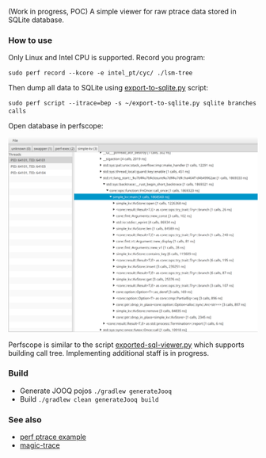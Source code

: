 (Work in progress, POC) A simple viewer for raw ptrace data stored in SQLite database.

### How to use

Only Linux and Intel CPU is supported. Record you program:

    sudo perf record --kcore -e intel_pt/cyc/ ./lsm-tree

Then dump all data to SQLite using [export-to-sqlite.py](https://github.com/torvalds/linux/blob/master/tools/perf/scripts/python/export-to-sqlite.py) script:

    sudo perf script --itrace=bep -s ~/export-to-sqlite.py sqlite branches calls

Open database in perfscope:

![perfscope](https://github.com/0xaa4eb/perfscope/blob/main/docs/images/example.png)

Perfscope is similar to the script [exported-sql-viewer.py](https://github.com/torvalds/linux/blob/master/tools/perf/scripts/python/exported-sql-viewer.py) which
supports building call tree. Implementing additional staff is in progress.


### Build

* Generate JOOQ pojos `./gradlew generateJooq`
* Build `./gradlew clean generateJooq build`

### See also 
* [perf ptrace example](https://perfwiki.github.io/main/perf-tools-support-for-intel-processor-trace/)
* [magic-trace](https://github.com/janestreet/magic-trace)